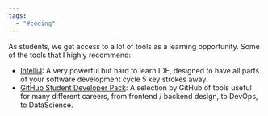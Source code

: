 ```yaml
---
tags:
  - "#coding"
---
```

As students, we get access to a lot of tools as a learning opportunity. Some of the tools that I highly recommend:
- [IntelliJ](https://www.jetbrains.com/community/education/): A very powerful but hard to learn IDE, designed to have all parts of your software development cycle 5 key strokes away.
- [GitHub Student Developer Pack](https://education.github.com/pack): A selection by GitHub of tools useful for many different careers, from frontend / backend design, to DevOps, to DataScience.